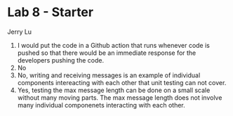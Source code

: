# Lab 8 - Starter
Jerry Lu
1. I would put the code in a Github action that runs whenever code is pushed so that there would be an immediate response for the developers pushing the code.  
2. No  
3. No, writing and receiving messages is an example of individual components intereacting with each other that unit testing can not cover.  
4. Yes, testing the max message length can be done on a small scale without many moving parts. The max message length does not involve many individual componenets interacting with each other.